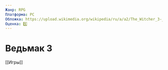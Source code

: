 ```yaml
---
Жанр: RPG
Платформа: PC 
Обложка: https://upload.wikimedia.org/wikipedia/ru/a/a2/The_Witcher_3-_Wild_Hunt_Cover.jpg
Оценка: 5️⃣
---
```


# Ведьмак 3

[[Игры]]